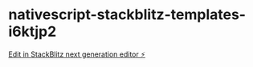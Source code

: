 # nativescript-stackblitz-templates-i6ktjp2

[Edit in StackBlitz next generation editor ⚡️](https://stackblitz.com/~/github.com/Yeiner0811/nativescript-stackblitz-templates-i6ktjp)